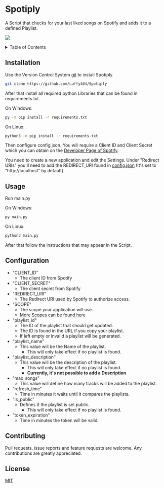 # Spotiply

A Script that checks for your last liked songs on Spotify and adds it to a defined Playlist.

![](https://github.com/Luffy404/Spotiply/blob/main/.github/demo.gif)

<details>
  <summary>Table of Contents</summary>
  <ol>
    <li><a href="#installation">Installation</a></li>
    <li><a href="#usage">Usage</a></li>
    <li><a href="#configuration">Configuration</a></li>
    <li><a href="#contributing">Contributing</a></li>
    <li><a href="#license">License</a></li>
  </ol>
</details>

## Installation

Use the Version Control System [git](https://git-scm.com) to install Spotiply.

```bash
git clone https://github.com/Luffy404/Spotiply
```

After that install all required python Libraries that can be found in requirements.txt.

On Windows:

```bat
py -m pip install -r requirements.txt
```

On Linux:

```bash
python3 -m pip install -r requirements.txt
```

Then configure config.json. You will require a Client ID and Client Secret which you can obtain on the [Developer Page of Spotify](https://developer.spotify.com/dashboard/).

You need to create a new application and edit the Settings. Under "Redirect URIs" you'll need to add the REDIRECT_URI found in [config.json](https://github.com/Luffy404/Spotiply/blob/main/config.json#L4) (It's set to "http://localhost" by default).

## Usage

Run main.py

On Windows:

```bat
py main.py
```

On Linux:

```bash
python3 main.py
```

After that follow the Instructions that may appear in the Script.

## Configuration

* "CLIENT_ID"
  * The client ID from Spotify
* "CLIENT_SECRET"
  * The client secret from Spotify
* "REDIRECT_URI"
  * The Redirect URI used by Spotify to authorize access.
* "SCOPE"
  * The scope your application will use.
  * [More Scopes can be found here](https://developer.spotify.com/documentation/general/guides/authorization/scopes/)
* "playlist_id"
  * The ID of the playlist that should get updated.
  * The ID is found in the URL if you copy your playlist.
  * If left empty or invalid a playlist will be generated.
* "playlist_name"
  * This value will be the Name of the playlist.
    * This will only take effect if no playlist is found.
* "playlist_description"
  * This value will be the description of the playlist.
    * This will only take effect if no playlist is found.
    * **Currently, it's not possible to add a Description**
* "max_songs"
  * This value will define how many tracks will be added to the playlist.
* "refresh_time"
  * Time in minutes it waits until it compares the playlists.
* "is_public"
  * Defines if the playlist is set public.
    * This will only take effect if no playlist is found.
* "token_expiration"
  * Time in minutes the token will be valid.
## Contributing

Pull requests, issue reports and feature requests are welcome. Any contributions are greatly appreciated.

## License

[MIT](https://choosealicense.com/licenses/mit/)
